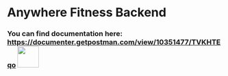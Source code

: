 # Anywhere Fitness Backend # 


### You can find documentation here:  https://documenter.getpostman.com/view/10351477/TVKHTEqo  <img height="50" width="50" src="https://cdn.jsdelivr.net/npm/simple-icons@v3/icons/postman.svg" />  






